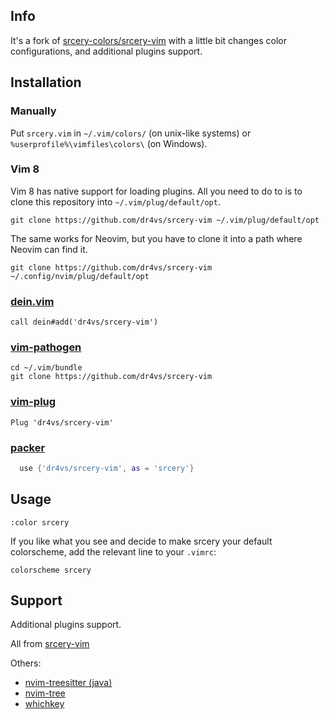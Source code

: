 ## Info

It's a fork of [srcery-colors/srcery-vim](https://github.com/srcery-colors/srcery-vim) with a little bit changes color configurations, and additional plugins support.

## Installation

### Manually

Put `srcery.vim` in `~/.vim/colors/` (on unix-like systems) or `%userprofile%\vimfiles\colors\` (on Windows).

### Vim 8

Vim 8 has native support for loading plugins. All you need to do to is to clone
this repository into `~/.vim/plug/default/opt`.

    git clone https://github.com/dr4vs/srcery-vim ~/.vim/plug/default/opt

The same works for Neovim, but you have to clone it into a path where Neovim can
find it.

    git clone https://github.com/dr4vs/srcery-vim ~/.config/nvim/plug/default/opt

### [dein.vim](https://github.com/Shougo/dein.vim)

```vim
call dein#add('dr4vs/srcery-vim')
```

### [vim-pathogen](https://github.com/tpope/vim-pathogen)

```shell
cd ~/.vim/bundle
git clone https://github.com/dr4vs/srcery-vim
```

### [vim-plug](https://github.com/junegunn/vim-plug)

```vim
Plug 'dr4vs/srcery-vim'
```
### [packer](https://github.com/wbthomason/packer.nvim)
```lua
  use {'dr4vs/srcery-vim', as = 'srcery'}
```

## Usage

```
:color srcery
```

If you like what you see and decide to make srcery your default colorscheme, add the relevant line to your `.vimrc`:

```vim
colorscheme srcery
```

## Support

Additional plugins support. 

All from [srcery-vim](https://github.com/srcery-colors/srcery-vim)

Others:
* [nvim-treesitter (java)](https://github.com/nvim-treesitter/nvim-treesitter)
* [nvim-tree](https://github.com/kyazdani42/nvim-tree.lua)
* [whichkey](https://github.com/folke/which-key.nvim)
